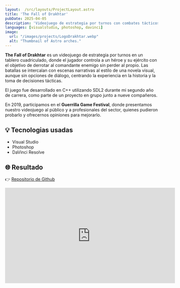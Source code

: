 ```yaml
---
layout:  /src/layouts/ProjectLayout.astro
title: 'The Fall of Drakhtar'
pubDate: 2025-04-05
description: 'Videojuego de estrategia por turnos con combates tácticos hecho en Visual Studio con la libreria SDL2'
languages: [visualstudio, photoshop, davinci]
image:
  url: "/images/projects/LogoDrakhtar.webp"
  alt: "Thumbnail of Astro arches."
--- 
```


**The Fall of Drakhtar** es un videojuego de estrategia por turnos en un tablero cuadriculado, donde el jugador controla a un héroe y su ejército con el objetivo de derrotar al comandante enemigo sin perder al propio.
Las batallas se intercalan con escenas narrativas al estilo de una novela visual, aunque sin opciones de diálogo, centrando la experiencia en la historia y la toma de decisiones tácticas.

El juego fue desarrollado en C++ utilizando SDL2 durante mi segundo año de carrera, como parte de un proyecto en grupo junto a nueve compañeros.

En 2019, participamos en el **Guerrilla Game Festival**, donde presentamos nuestro videojuego al público y a profesionales del sector, quienes pudieron probarlo y ofrecernos opiniones para mejorarlo.

## 💡 Tecnologias usadas

- Visual Studio
- Photoshop
- DaVinci Resolve


## 🌐 Resultado

👉 [Repositorio de Github](https://github.com/kyranet/drakhtar)

<iframe class="w-full rounded-2xl overflow-hidden aspect-video h-auto" width="560" height="315" src="https://www.youtube.com/embed/aljHRY8NswA?si=yYBIGnNaMBG1ngz4" frameborder="0" allow="accelerometer; autoplay; encrypted-media; gyroscope; picture-in-picture" allowfullscreen></iframe>
<br>



